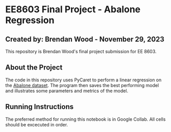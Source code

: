 # EE8603 Final Project - Abalone Regression
## Created by: Brendan Wood - November 29, 2023
This repository is Brendan Wood's final project submission for EE 8603.

## About the Project
The code in this repository uses PyCaret to perform a linear regression on the [Abalone dataset](https://archive.ics.uci.edu/dataset/1/abalone). The program then saves the best performing model and illustrates some parameters and metrics of the model.

## Running Instructions
The preferred method for running this notebook is in Google Collab. All cells should be excecuted in order.
